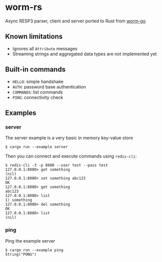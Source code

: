 # worm-rs

Async RESP3 parser, client and server ported to Rust from [worm-go](https://github.com/zshipko/worm)

## Known limitations
- Ignores all `Attribute` messages
- Streaming strings and aggregated data types are not implemented yet

## Built-in commands
- `HELLO`: simple handshake
- `AUTH`: password base authentication
- `COMMANDS`: list commands
- `PING`: connectivity check

## Examples

### server

The server example is a very basic in memory key-value store

```shell
$ cargo run --example server
```

Then you can connect and execute commands using `redis-cli`:
```shell
$ redis-cli -3 -p 8080 --user test --pass test
127.0.0.1:8080> get something
(nil)
127.0.0.1:8080> set something abc123
OK
127.0.0.1:8080> get something
abc123
127.0.0.1:8080> list
1) something
127.0.0.1:8080> del something
OK
127.0.0.1:8080> list
(nil)
```

### ping

Ping the example server

```shell
$ cargo run --example ping
String("PONG")
```
